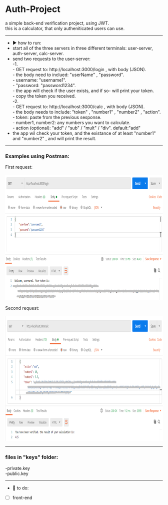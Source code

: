 # Auth-Project

a simple back-end verification project, using JWT.  
this is a calculator, that only autheniticated users can use.  

________________________________________________________________


- :arrow_forward: how to run:  
- start all of the three servers in three different terminals: user-server, auth-server, calc-server.  
- send two requests to the user-server:  
  -1.   
      - GET request to: http://localhost:3000/login , with body (JSON).  
      - the body need to inclued: "userName" ,  "password".  
      - username: "username1".  
      - "password: "password1234".  
      - the app will check if the user exists, and if so- will print your token.  
      - copy the token you received.  
 -2.  
      - GET request to:   http://localhost:3000/calc , with body (JSON).  
      - the body needs to include: "token" , "number1" , "number2" , "action".  
      - token: paste from the previous sesponse.  
      - number1, number2: any numbers you want to calculate.    
      - action (optional): "add" / "sub" / "mult" / "div". default:"add"  
- the app wil check your token, and the existance of at least "number1" and "number2" , and will print the result.  
________________________________________________________________

### Examples using Postman:

First request:  
<kbd>  
<img src="https://github.com/droryair/Auth-Project/blob/master/assets/firstRequest.PNG" alt="First Request Example" height="400">   
</kbd>  
  
Second request:  
<kbd>  
<img src="https://github.com/droryair/Auth-Project/blob/master/assets/secondRequest.PNG" alt="Second Request Example" height="400">  
</kbd>

________________________________________________________________

### files in "keys" folder:  
-private.key  
-public.key  

________________________________________________________________

- :memo: to do:  
 - [ ] front-end
